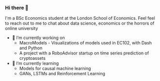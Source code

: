 ### Hi there 👋

I'm a BSc Economics student at the London School of Economics. Feel feel to reach out to me to chat about data science, economics or the horrors of online university

- 🔭 I’m currently working on
    - MacroModels - Visualizations of models used in EC102, with Dash and Python
    - A project with a RoboAdvisor startup on time series prediction of cryptoassets
- 🌱 I’m currently learning
    - Models for causal machine learning 
    - GANs, LSTMs and Reinforcement Learning
